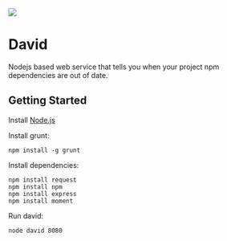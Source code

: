 <img src="https://raw.github.com/alanshaw/david/master/david.png"/>

David
=====

Nodejs based web service that tells you when your project npm dependencies are out of date.

Getting Started
---------------

Install [Node.js](http://nodejs.org/)

Install grunt:

	npm install -g grunt

Install dependencies:

	npm install request
	npm install npm
	npm install express
	npm install moment

Run david:

	node david 8080

